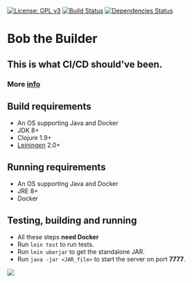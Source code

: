 [![License: GPL v3](https://img.shields.io/badge/license-GPL%20v3-blue.svg)](http://www.gnu.org/licenses/gpl-3.0)
[![Build Status](https://travis-ci.org/bob-cd/bob.svg?branch=master)](https://travis-ci.org/bob-cd/bob)
[![Dependencies Status](https://versions.deps.co/bob-cd/bob/status.png)](https://versions.deps.co/bob-cd/bob)

# Bob the Builder

## This is what CI/CD should've been.

### More [info](https://github.com/bob-cd/bob/blob/master/RATIONALE.md)

## Build requirements
- An OS supporting Java and Docker
- JDK 8+
- Clojure 1.9+
- [Leiningen](https://leiningen.org/) 2.0+

## Running requirements
- An OS supporting Java and Docker
- JRE 8+
- Docker

## Testing, building and running
- All these steps **need Docker**
- Run `lein test` to run tests.
- Run `lein uberjar` to get the standalone JAR.
- Run `java -jar <JAR_file>` to start the server on port **7777**.

![](https://raw.githubusercontent.com/bob-cd/bob/master/resources/bob_cc.png)
